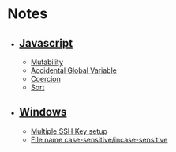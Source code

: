 # Notes
+ ## [Javascript](https://github.com/teddy-teem/Notes/blob/master/Javascript.md#javascript-note)
  * [Mutability](https://github.com/teddy-teem/Notes/blob/master/Javascript.md#mutability)
  * [Accidental Global Variable](https://github.com/teddy-teem/Notes/blob/master/Javascript.md#accidental-global-variable)
  * [Coercion](https://github.com/teddy-teem/Notes/blob/master/Javascript.md#coercion)
  * [Sort](https://github.com/teddy-teem/Notes/blob/master/Javascript.md#sort)
+ ## [Windows](https://github.com/teddy-teem/Notes/blob/master/Windows.md#windows-notes)
  * [Multiple SSH Key setup](https://github.com/teddy-teem/Notes/blob/master/Windows.md#multiple-ssh-key-setup)
  * [File name case-sensitive/incase-sensitive](https://github.com/teddy-teem/Notes/blob/master/Windows.md#file-name-case-sensitiveincase-sensitive)
